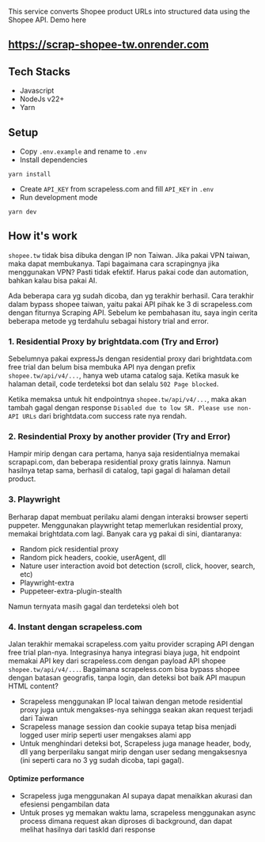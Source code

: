 This service converts Shopee product URLs into structured data using the Shopee API. Demo here

## https://scrap-shopee-tw.onrender.com

## Tech Stacks

- Javascript
- NodeJs v22+
- Yarn

## Setup

- Copy `.env.example` and rename to `.env`
- Install dependencies

```
yarn install
```

- Create `API_KEY` from scrapeless.com and fill `API_KEY` in `.env`
- Run development mode

```
yarn dev
```

## How it's work

`shopee.tw` tidak bisa dibuka dengan IP non Taiwan. Jika pakai VPN taiwan, maka dapat membukanya. Tapi bagaimana cara scrapingnya jika menggunakan VPN? Pasti tidak efektif. Harus pakai code dan automation, bahkan kalau bisa pakai AI.

Ada beberapa cara yg sudah dicoba, dan yg terakhir berhasil. Cara terakhir dalam bypass shopee taiwan, yaitu pakai API pihak ke 3 di scrapeless.com dengan fiturnya Scraping API. Sebelum ke pembahasan itu, saya ingin cerita beberapa metode yg terdahulu sebagai history trial and error.

### 1. Residential Proxy by brightdata.com (Try and Error)

Sebelumnya pakai expressJs dengan residential proxy dari brightdata.com free trial dan belum bisa membuka API nya dengan prefix `shopee.tw/api/v4/...`, hanya web utama catalog saja. Ketika masuk ke halaman detail, code terdeteksi bot dan selalu `502 Page blocked`.

Ketika memaksa untuk hit endpointnya `shopee.tw/api/v4/...`, maka akan tambah gagal dengan response `Disabled due to low SR. Please use non-API URLs` dari brightdata.com success rate nya rendah.

### 2. Resindential Proxy by another provider (Try and Error)

Hampir mirip dengan cara pertama, hanya saja residentialnya memakai scrapapi.com, dan beberapa residential proxy gratis lainnya. Namun hasilnya tetap sama, berhasil di catalog, tapi gagal di halaman detail product.

### 3. Playwright

Berharap dapat membuat perilaku alami dengan interaksi browser seperti puppeter. Menggunakan playwright tetap memerlukan residential proxy, memakai brightdata.com lagi. Banyak cara yg pakai di sini, diantaranya:

- Random pick residential proxy
- Random pick headers, cookie, userAgent, dll
- Nature user interaction avoid bot detection (scroll, click, hoover, search, etc)
- Playwright-extra
- Puppeteer-extra-plugin-stealth

Namun ternyata masih gagal dan terdeteksi oleh bot

### 4. Instant dengan scrapeless.com

Jalan terakhir memakai scrapeless.com yaitu provider scraping API dengan free trial plan-nya. Integrasinya hanya integrasi biaya juga, hit endpoint memakai API key dari scrapeless.com dengan payload API shopee `shopee.tw/api/v4/...`. Bagaimana scrapeless.com bisa bypass shopee dengan batasan geografis, tanpa login, dan deteksi bot baik API maupun HTML content?

- Scrapeless menggunakan IP local taiwan dengan metode residential proxy juga untuk mengakses-nya sehingga seakan akan request terjadi dari Taiwan
- Scrapeless manage session dan cookie supaya tetap bisa menjadi logged user mirip seperti user mengakses alami app
- Untuk menghindari deteksi bot, Scrapeless juga manage header, body, dll yang berperilaku sangat mirip dengan user sedang mengaksesnya (ini seperti cara no 3 yg sudah dicoba, tapi gagal).

#### Optimize performance

- Scrapeless juga menggunakan AI supaya dapat menaikkan akurasi dan efesiensi pengambilan data
- Untuk proses yg memakan waktu lama, scrapeless menggunakan async process dimana request akan diproses di background, dan dapat melihat hasilnya dari taskId dari response
